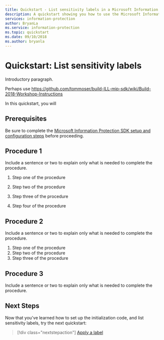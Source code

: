 ```yaml
---
title: Quickstart - List sensitivity labels in a Microsoft Information Protection (MIP) tenant using C++
description: A quickstart showing you how to use the Microsoft Information Protection C++ SDK to list the sensitivity labels in your tenant.
services: information-protection
author: BryanLa
ms.service: information-protection
ms.topic: quickstart
ms.date: 09/10/2018
ms.author: bryanla
---
```


# Quickstart: List sensitivity labels

Introductory paragraph.
<!--- Answer the fundamental "why would I want to do this?" question. --->

Perhaps use https://github.com/tommoser/build-ILL-mip-sdk/wiki/Build-2018-Workshop-Instructions 

In this quickstart, you will <do X>

## Prerequisites

Be sure to complete the [Microsoft Information Protection SDK setup and configuration steps](setup-configure-mip.md) before proceeding. 

## Procedure 1

Include a sentence or two to explain only what is needed to complete the
procedure.

1. Step one of the procedure
1. Step two of the procedure
1. Step three of the procedure
   
   <!---Use screenshots but be judicious to maintain a reasonable length. Make
    sure screenshots align to the
    [current standards](contribute-mvc-screen-shots.md).
   If users access your product/service via a web browser the first screenshot
   should always include the full browser window in Chrome or Safari. This is
   to show users that the portal is browser-based - OS and browser agnostic.--->
1. Step four of the procedure

## Procedure 2

Include a sentence or two to explain only what is needed to complete the procedure.

1. Step one of the procedure
1. Step two of the procedure
1. Step three of the procedure

## Procedure 3

Include a sentence or two to explain only what is needed to complete the procedure.

## Next Steps

Now that you've learned how to set up the initialization code, and list sensitivity labels, try the next quickstart:

> [!div class="nextstepaction"]
> [Apply a label](quick-file-apply-label-cpp.md)
